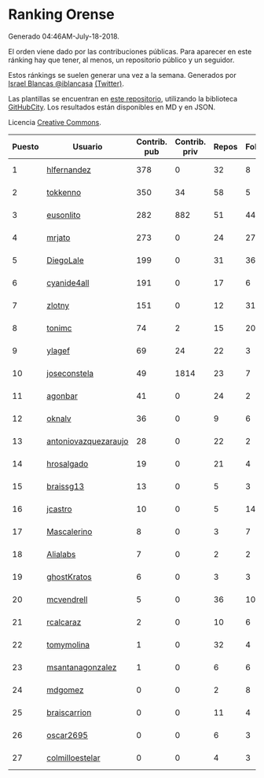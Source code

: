 # Ranking Orense

Generado 04:46AM-July-18-2018.

El orden viene dado por las contribuciones públicas. Para aparecer en este ránking hay que tener, al menos, un repositorio público y un seguidor.

Estos ránkings se suelen generar una vez a la semana. Generados por [Israel Blancas @iblancasa](https://github.com/iblancasa/) [(Twitter)](https://twitter.com/iblancasa).

Las plantillas se encuentran en [este repositorio](https://github.com/iblancasa/GH-Spanish-Ranking), utilizando la biblioteca [GitHubCity](https://github.com/iblancasa/GitHubCity). Los resultados están disponibles en MD y en JSON.

Licencia [Creative Commons](https://creativecommons.org/licenses/by/4.0/).

| Puesto   |  Usuario  | Contrib. pub | Contrib. priv |Repos| Followers | Desde |  Avatar  |
|----------|-----------|--------------|---------------|-----|-----------|-------|----------|
|1|[hlfernandez](https://github.com/hlfernandez)|378|0|32|8|2013-01-31|![hlfernandez]()|
|2|[tokkenno](https://github.com/tokkenno)|350|34|58|5|2013-11-16|![tokkenno]()|
|3|[eusonlito](https://github.com/eusonlito)|282|882|51|44|2011-03-01|![eusonlito]()|
|4|[mrjato](https://github.com/mrjato)|273|0|24|27|2013-01-31|![mrjato]()|
|5|[DiegoLale](https://github.com/DiegoLale)|199|0|31|36|2014-01-07|![DiegoLale]()|
|6|[cyanide4all](https://github.com/cyanide4all)|191|0|17|6|2015-10-13|![cyanide4all]()|
|7|[zlotny](https://github.com/zlotny)|151|0|12|31|2013-12-10|![zlotny]()|
|8|[tonimc](https://github.com/tonimc)|74|2|15|20|2011-04-25|![tonimc]()|
|9|[ylagef](https://github.com/ylagef)|69|24|22|3|2015-11-24|![ylagef]()|
|10|[joseconstela](https://github.com/joseconstela)|49|1814|23|7|2014-01-13|![joseconstela]()|
|11|[agonbar](https://github.com/agonbar)|41|0|24|2|2012-03-19|![agonbar]()|
|12|[oknalv](https://github.com/oknalv)|36|0|9|6|2014-12-05|![oknalv]()|
|13|[antoniovazquezaraujo](https://github.com/antoniovazquezaraujo)|28|0|22|2|2011-08-17|![antoniovazquezaraujo]()|
|14|[hrosalgado](https://github.com/hrosalgado)|19|0|21|4|2014-11-24|![hrosalgado]()|
|15|[braissg13](https://github.com/braissg13)|13|0|5|3|2016-11-03|![braissg13]()|
|16|[jcastro](https://github.com/jcastro)|10|0|5|14|2010-01-26|![jcastro]()|
|17|[Mascalerino](https://github.com/Mascalerino)|8|0|3|7|2014-12-05|![Mascalerino]()|
|18|[Alialabs](https://github.com/Alialabs)|7|0|2|2|2018-05-11|![Alialabs]()|
|19|[ghostKratos](https://github.com/ghostKratos)|6|0|3|3|2012-03-02|![ghostKratos]()|
|20|[mcvendrell](https://github.com/mcvendrell)|5|0|36|10|2012-06-18|![mcvendrell]()|
|21|[rcalcaraz](https://github.com/rcalcaraz)|2|0|10|6|2013-10-24|![rcalcaraz]()|
|22|[tomymolina](https://github.com/tomymolina)|1|0|32|4|2012-01-06|![tomymolina]()|
|23|[msantanagonzalez](https://github.com/msantanagonzalez)|1|0|6|6|2014-09-22|![msantanagonzalez]()|
|24|[mdgomez](https://github.com/mdgomez)|0|0|2|8|2014-11-26|![mdgomez]()|
|25|[braiscarrion](https://github.com/braiscarrion)|0|0|11|4|2013-12-29|![braiscarrion]()|
|26|[oscar2695](https://github.com/oscar2695)|0|0|6|3|2013-10-24|![oscar2695]()|
|27|[colmilloestelar](https://github.com/colmilloestelar)|0|0|4|3|2015-10-13|![colmilloestelar]()|
